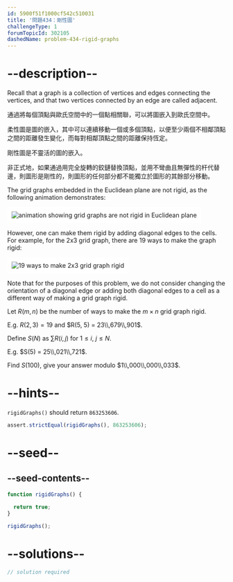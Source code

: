 ```yaml
---
id: 5900f51f1000cf542c510031
title: '問題434：剛性圖'
challengeType: 1
forumTopicId: 302105
dashedName: problem-434-rigid-graphs
---
```


# --description--

Recall that a graph is a collection of vertices and edges connecting the vertices, and that two vertices connected by an edge are called adjacent.

通過將每個頂點與歐氏空間中的一個點相關聯，可以將圖嵌入到歐氏空間中。

柔性圖是圖的嵌入，其中可以連續移動一個或多個頂點，以便至少兩個不相鄰頂點之間的距離發生變化，而每對相鄰頂點之間的距離保持恆定。

剛性圖是不靈活的圖的嵌入。

非正式地，如果通過用完全旋轉的鉸鏈替換頂點，並用不彎曲且無彈性的杆代替邊，則圖形是剛性的，則圖形的任何部分都不能獨立於圖形的其餘部分移動。

The grid graphs embedded in the Euclidean plane are not rigid, as the following animation demonstrates:

<img class="img-responsive center-block" alt="animation showing grid graphs are not rigid in Euclidean plane" src="https://cdn.freecodecamp.org/curriculum/project-euler/rigid-graphs-1.gif" style="background-color: white; padding: 10px;" />

However, one can make them rigid by adding diagonal edges to the cells. For example, for the 2x3 grid graph, there are 19 ways to make the graph rigid:

<img class="img-responsive center-block" alt="19 ways to make 2x3 grid graph rigid" src="https://cdn.freecodecamp.org/curriculum/project-euler/rigid-graphs-2.png" style="background-color: white; padding: 10px;" />

Note that for the purposes of this problem, we do not consider changing the orientation of a diagonal edge or adding both diagonal edges to a cell as a different way of making a grid graph rigid.

Let $R(m, n)$ be the number of ways to make the $m × n$ grid graph rigid.

E.g. $R(2, 3) = 19$ and $R(5, 5) = 23\\,679\\,901$.

Define $S(N)$ as $\sum R(i, j)$ for $1 ≤ i$, $j ≤ N$.

E.g. $S(5) = 25\\,021\\,721$.

Find $S(100)$, give your answer modulo $1\\,000\\,000\\,033$.

# --hints--

`rigidGraphs()` should return `863253606`.

```js
assert.strictEqual(rigidGraphs(), 863253606);
```

# --seed--

## --seed-contents--

```js
function rigidGraphs() {

  return true;
}

rigidGraphs();
```

# --solutions--

```js
// solution required
```
